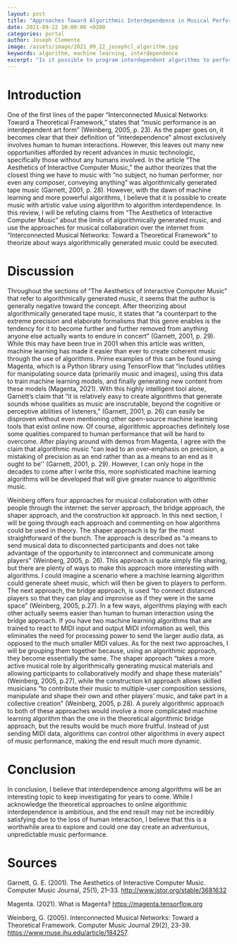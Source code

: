 ```yaml
---
layout: post
title: "Approaches Toward Algorithmic Interdependence in Musical Performance"
date: 2021-09-22 10:00:00 +0200
categories: portal
author: Joseph Clemente
image: /assets/image/2021_09_22_josephcl_algorithm.jpg
keywords: algorithm, machine learning, interdependence
excerpt: "Is it possible to program interdependent algorithms to perform with each other?"
---
```


# Introduction

One of the first lines of the paper “Interconnected Musical Networks: Toward a Theoretical Framework,” states that “music performance is an interdependent art form” (Weinberg, 2005, p. 23). As the paper goes on, it becomes clear that their definition of “interdependence” almost exclusively involves human to human interactions. However, this leaves out many new opportunities afforded by recent advances in music technologic, specifically those without any humans involved. In the article “The Aesthetics of Interactive Computer Music,” the author theorizes that the closest thing we have to music with “no subject, no human performer, nor even any composer, conveying anything” was algorithmically generated tape music (Garnett, 2001, p. 28). However, with the dawn of machine learning and more powerful algorithms, I believe that it is possible to create music with artistic value using algorithm to algorithm interdependence. In this review, I will be refuting claims from “The Aesthetics of Interactive Computer Music” about the limits of algorithmically generated music, and use the approaches for musical collaboration over the internet from “Interconnected Musical Networks: Toward a Theoretical Framework” to theorize about ways algorithmically generated music could be executed.

# Discussion

Throughout the sections of “The Aesthetics of Interactive Computer Music” that refer to algorithmically generated music, it seems that the author is generally negative toward the concept. After theorizing about algorithmically generated tape music, it states that “a counterpart to the extreme precision and elaborate formalisms that this genre enables is the tendency for it to become further and further removed from anything anyone else actually wants to endure in concert” (Garnett, 2001, p. 29). While this may have been true in 2001 when this article was written, machine learning has made it easier than ever to create coherent music through the use of algorithms. Prime examples of this can be found using Magenta, which is a Python library using TensorFlow that “includes utilities for manipulating source data (primarily music and images), using this data to train machine learning models, and finally generating new content from these models (Magenta, 2021). With this highly intelligent tool alone, Garnett’s claim that “it is relatively easy to create algorithms that generate sounds whose qualities as music are inscrutable, beyond the cognitive or perceptive abilities of listeners,” (Garnett, 2001, p. 26) can easily be disproven without even mentioning other open-source machine learning tools that exist online now. Of course, algorithmic approaches definitely lose some qualities compared to human performance that will be hard to overcome. After playing around with demos from Magenta, I agree with the claim that algorithmic music “can lead to an over-emphasis on precision, a mistaking of precision as an end rather than as a means to an end as it ought to be'' (Garnett, 2001, p. 29). However, I can only hope in the decades to come after I write this, more sophisticated machine learning algorithms will be developed that will give greater nuance to algorithmic music.

Weinberg offers four approaches for musical collaboration with other people through the internet: the server approach, the bridge approach, the shaper approach, and the construction kit approach. In this next section, I will be going through each approach and commenting on how algorithms could be used in theory. The shaper approach is by far the most straightforward of the bunch. The approach is described as “a means to send musical data to disconnected participants and does not take advantage of the opportunity to interconnect and communicate among players” (Weinberg, 2005, p. 26). This approach is quite simply file sharing, but there are plenty of ways to make this approach more interesting with algorithms. I could imagine a scenario where a machine learning algorithm could generate sheet music, which will then be given to players to perform. The next approach, the bridge approach, is used “to connect distanced players so that they can play and improvise as if they were in the same space” (Weinberg, 2005, p.27). In a few ways, algorithms playing with each other actually seems easier than human to human interaction using the bridge approach. If you have two machine learning algorithms that are trained to react to MIDI input and output MIDI information as well, this eliminates the need for processing power to send the larger audio data, as opposed to the much smaller MIDI values. As for the next two approaches, I will be grouping them together because, using an algorithmic approach, they become essentially the same. The shaper approach “takes a more active musical role by algorithmically generating musical materials and allowing participants to collaboratively modify and shape these materials” (Weinberg, 2005, p.27), while the construction kit approach allows skilled musicians “to contribute their music to multiple-user composition sessions, manipulate and shape their own and other players’ music, and take part in a collective creation” (Weinberg, 2005, p.28). A purely algorithmic approach to both of these approaches would involve a more complicated machine learning algorithm than the one in the theoretical algorithmic bridge approach, but the results would be much more fruitful. Instead of just sending MIDI data, algorithms can control other algorithms in every aspect of music performance, making the end result much more dynamic.

# Conclusion

In conclusion, I believe that interdependence among algorithms will be an interesting topic to keep investigating for years to come. While I acknowledge the theoretical approaches to online algorithmic interdependence is ambitious, and the end result may not be incredibly satisfying due to the loss of human interaction, I believe that this is a worthwhile area to explore and could one day create an adventurous, unpredictable music performance.

# Sources

Garnett, G. E. (2001). The Aesthetics of Interactive Computer Music. Computer Music Journal, 25(1), 21–33. http://www.jstor.org/stable/3681632

Magenta. (2021). What is Magenta? https://magenta.tensorflow.org 

Weinberg, G. (2005). Interconnected Musical Networks: Toward a Theoretical Framework. Computer Music Journal 29(2), 23-39. https://www.muse.jhu.edu/article/184257.
